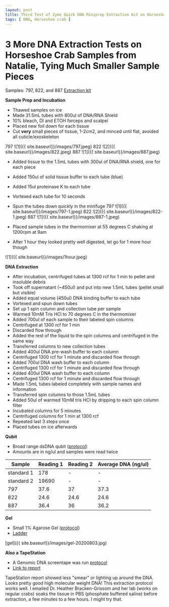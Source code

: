 ```yaml
---
layout: post
title: Third Test of Zymo Quick DNA Miniprep Extraction Kit on Horseshoe Crab Tissue
tags: [ DNA, Horseshoe crab ]
---
```


# 3 More DNA Extraction Tests on Horseshoe Crab Samples from Natalie, Tying Much Smaller Sample Pieces

Samples: 797, 822, and 887
[Extraction kit](https://www.zymoresearch.com/collections/quick-dna-kits/products/quick-dna-miniprep-plus-kit)

**Sample Prep and Incubation**

- Thawed samples on ice
- Made 31.5mL tubes with 800ul of DNA/RNA Shield
- 10% bleach, DI and ETOH forceps and scalpel
- Placed new foil down for each tissue
- Cut **very** small pieces of tissue, 1-2cm2, and minced until flat, avoided all cuticle/exoskeleton

797
![1]({{ site.baseurl}}/images/797.jpeg)
822
![2]({{ site.baseurl}}/images/822.jpeg)
887
![1]({{ site.baseurl}}/images/887.jpeg)

- Added tissue to the 1.5mL tubes with 300ul of DNA/RNA shield, one for each piece
- Added 150ul of solid tissue buffer to each tube (blue)
- Added 15ul proteinase K to each tube
- Vortexed each tube for 10 seconds
- Spun the tubes down quickly in the minifuge
797
![1]({{ site.baseurl}}/images/797-1.jpeg)
822
![2]({{ site.baseurl}}/images/822-1.jpeg)
887
![1]({{ site.baseurl}}/images/887-1.jpeg)

- Placed sample tubes in the thermomixer at 55 degrees C shaking at 1200rpm at 9am
- After 1 hour they looked pretty well digested, let go for 1 more hour though

![1]({{ site.baseurl}}/images/1hour.jpeg)

**DNA Extraction**

- After incubation, centrifuged tubes at 1300 rcf for 1 min to pellet and insoluble debris
- Took off supernatant (~450ul) and put into new 1.5mL tubes (pellet small but visible)
- Added equal volume (450ul) DNA binding buffer to each tube
- Vortexed and spun down tubes
- Set up 1 spin column and collection tube per sample
- Warmed 10mM Tris HCl to 70 degrees C in the thermomixer
- Added 700ul of each sample to their labeled spin columns
- Centrifuged at 1300 rcf for 1 min
- Discarded flow through
- Added the rest of the liquid to the spin columns and centrifuged in the same way
- Transferred columns to new collection tubes
- Added 400ul DNA pre-wash buffer to each column
- Centrifuged 1300 rcf for 1 minute and discarded flow through
- Added 700ul DNA wash buffer to each column
- Centrifuged 1300 rcf for 1 minute and discarded flow through
- Added 400ul DNA wash buffer to each column
- Centrifuged 1300 rcf for 1 minute and discarded flow through
- Made 1.5mL tubes labeled completely with sample names and information
- Transferred spin columns to those 1.5mL tubes
- Added 50ul of warmed 10mM tris HCl by dripping to each spin column filter
- Incubated columns for 5 minutes
- Centrifuged columns for 1 min at 1300 rcf
- Repeated last 3 steps once
- Placed tubes on ice afterwards

**Qubit**

- Broad range dsDNA qubit ([protocol](https://meschedl.github.io/MES_Puritz_Lab_Notebook/2019-03-02/Qubit-Protocol))
- Amounts are in ng/ul and samples were read twice

|Sample|Reading 1|Reading 2| Average DNA (ng/ul)|
|---|---|---|---|
|standard 1|178|-|-|
|standard 2|19690|-|-|
|797|37.6|37|37.3|
|822|24.6|24.6|24.6|
|887|36.4|36|36.2|

**Gel**

- Small 1% Agarose Gel ([protocol](https://meschedl.github.io/MES_Puritz_Lab_Notebook/2019-03-01/PPP-Lab-Gel-Protocol))
- [Ladder](https://www.thermofisher.com/document-connect/document-connect.html?url=https%3A%2F%2Fassets.thermofisher.com%2FTFS-Assets%2FLSG%2Fmanuals%2FMAN0013047_GeneRuler_1kb_Plus_DNALadder_250ug_UG.pdf&title=VXNlciBHdWlkZTogR2VuZVJ1bGVyIDEga2IgUGx1cyBETkEgTGFkZGVy)

[gel]({{ site.baseurl}}/images/gel-20200803.jpg)


**Also a TapeStation**

- A Genomic DNA screentape was run [protocol](https://meschedl.github.io/MESPutnam_Open_Lab_Notebook/DNA-Tapestation/)
- [Link to report](https://github.com/meschedl/MES_Puritz_Lab_Notebook/blob/master/tapetstations/2020-08-04.pdf)

TapeStation report showed less "smear" or lighting up around the DNA. Looks pretty good high molecular weight DNA! This extraction protocol works well. I emailed Dr. Heather Bracken-Grissom and her lab (works on regular crabs) soaks the tissue in PBS (phosphate buffered saline) before extraction, a few minutes to a few hours. I might try that.

